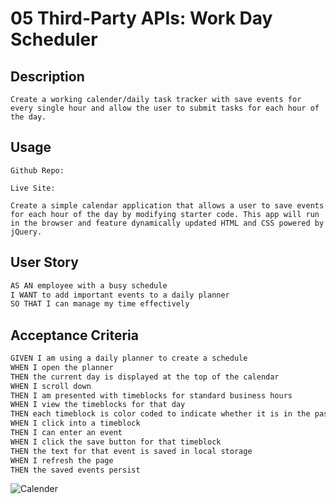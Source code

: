 # 05 Third-Party APIs: Work Day Scheduler

## Description 
```
Create a working calender/daily task tracker with save events for every single hour and allow the user to submit tasks for each hour of the day.
```
## Usage
```
Github Repo: 

Live Site: 

Create a simple calendar application that allows a user to save events for each hour of the day by modifying starter code. This app will run in the browser and feature dynamically updated HTML and CSS powered by jQuery.

```

## User Story

```md
AS AN employee with a busy schedule
I WANT to add important events to a daily planner
SO THAT I can manage my time effectively
```

## Acceptance Criteria

```md
GIVEN I am using a daily planner to create a schedule
WHEN I open the planner
THEN the current day is displayed at the top of the calendar
WHEN I scroll down
THEN I am presented with timeblocks for standard business hours
WHEN I view the timeblocks for that day
THEN each timeblock is color coded to indicate whether it is in the past, present, or future
WHEN I click into a timeblock
THEN I can enter an event
WHEN I click the save button for that timeblock
THEN the text for that event is saved in local storage
WHEN I refresh the page
THEN the saved events persist
```

![Calender](https://cdn.discordapp.com/attachments/1085659301005250651/1098801283982446652/image.png)
